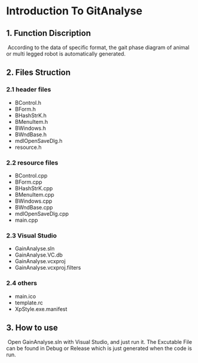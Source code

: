 # Introduction To GitAnalyse

## 1. Function Discription

​	According to the data of specific format, the gait phase diagram of animal or multi legged robot is automatically generated.

## 2. Files Struction

### 2.1 header files

- BControl.h
- BForm.h
- BHashStrK.h
- BMenuItem.h
- BWindows.h
- BWndBase.h
- mdlOpenSaveDlg.h
- resource.h

### 2.2 resource files

* BControl.cpp
* BForm.cpp
* BHashStrK.cpp
* BMenuItem.cpp
* BWindows.cpp
* BWndBase.cpp
* mdlOpenSaveDlg.cpp
* main.cpp

### 2.3 Visual Studio

* GainAnalyse.sln
* GainAnalyse.VC.db
* GainAnalyse.vcxproj
* GainAnalyse.vcxproj.filters

### 2.4 others

* main.ico
* template.rc
* XpStyle.exe.manifest

## 3. How to use

​	Open GainAnalyse.sln with Visual Studio, and just run it. The Excutable File can be found in Debug or Release which is just generated when the code is run.
